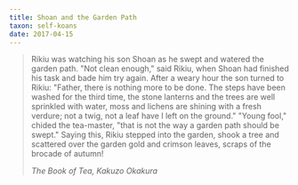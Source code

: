 ```yaml
---
title: Shoan and the Garden Path
taxon: self-koans
date: 2017-04-15
---
```


> Rikiu was watching his son Shoan as he swept and watered the garden path.  "Not clean enough,"
> said Rikiu, when Shoan had finished his task and bade him try again. After a weary hour the son
> turned to Rikiu: "Father, there is nothing more to be done. The steps have been washed for the
> third time, the stone lanterns and the trees are well sprinkled with water, moss and lichens are
> shining with a fresh verdure; not a twig, not a leaf have I left on the ground." "Young fool,"
> chided the tea-master, "that is not the way a garden path should be swept." Saying this, Rikiu
> stepped into the garden, shook a tree and scattered over the garden gold and crimson leaves,
> scraps of the brocade of autumn!
>
> <cite>The Book of Tea, Kakuzo Okakura</cite>
